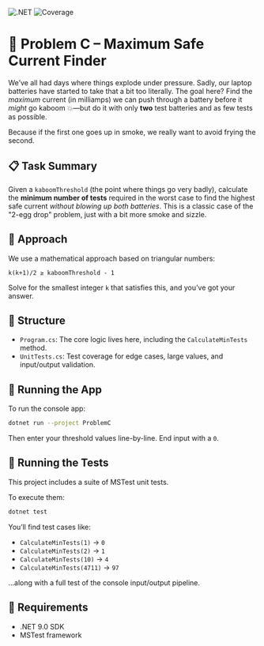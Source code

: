![.NET](https://github.com/PeterBriggs/AB-TA-Hard/actions/workflows/dotnet.yml/badge.svg)
![Coverage](https://img.shields.io/endpoint?url=https://gist.githubusercontent.com/PeterBriggs/your-gist-id/raw/badge-coverage.json)

# 🔋 Problem C – Maximum Safe Current Finder

We’ve all had days where things explode under pressure. Sadly, our laptop batteries have started to take that a bit too literally. The goal here? Find the _maximum_ current (in milliamps) we can push through a battery before it _might_ go kaboom 💥—but do it with only **two** test batteries and as few tests as possible.

Because if the first one goes up in smoke, we really want to avoid frying the second.

## 📋 Task Summary

Given a `kaboomThreshold` (the point where things go very badly), calculate the **minimum number of tests** required in the worst case to find the highest safe current _without blowing up both batteries_. This is a classic case of the "2-egg drop" problem, just with a bit more smoke and sizzle.

## 🤔 Approach

We use a mathematical approach based on triangular numbers:

```
k(k+1)/2 ≥ kaboomThreshold - 1
```

Solve for the smallest integer `k` that satisfies this, and you’ve got your answer.

## 📂 Structure

- `Program.cs`: The core logic lives here, including the `CalculateMinTests` method.
- `UnitTests.cs`: Test coverage for edge cases, large values, and input/output validation.

## 🚀 Running the App

To run the console app:

```bash
dotnet run --project ProblemC
```

Then enter your threshold values line-by-line. End input with a `0`.

## 🧪 Running the Tests

This project includes a suite of MSTest unit tests.

To execute them:

```bash
dotnet test
```

You’ll find test cases like:

- `CalculateMinTests(1)` → `0`
- `CalculateMinTests(2)` → `1`
- `CalculateMinTests(10)` → `4`
- `CalculateMinTests(4711)` → `97`

…along with a full test of the console input/output pipeline.

## 🔧 Requirements

- .NET 9.0 SDK
- MSTest framework
